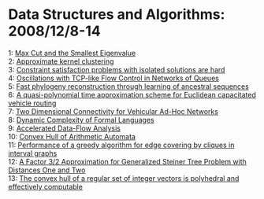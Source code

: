 # Data Structures and Algorithms: 2008/12/8-14  
1: [Max Cut and the Smallest Eigenvalue](https://doi.org/10.48550/arXiv.0806.1978)  
2: [Approximate kernel clustering](https://doi.org/10.48550/arXiv.0807.4626)  
3: [Constraint satisfaction problems with isolated solutions are hard](https://doi.org/10.48550/arXiv.0810.1499)  
4: [Oscillations with TCP-like Flow Control in Networks of Queues](https://doi.org/10.48550/arXiv.0812.1321)  
5: [Fast phylogeny reconstruction through learning of ancestral sequences](https://doi.org/10.48550/arXiv.0812.1587)  
6: [A quasi-polynomial time approximation scheme for Euclidean capacitated  vehicle routing](https://doi.org/10.48550/arXiv.0812.1595)  
7: [Two Dimensional Connectivity for Vehicular Ad-Hoc Networks](https://doi.org/10.48550/arXiv.0812.1628)  
8: [Dynamic Complexity of Formal Languages](https://doi.org/10.48550/arXiv.0812.1915)  
9: [Accelerated Data-Flow Analysis](https://doi.org/10.48550/arXiv.0812.2011)  
10: [Convex Hull of Arithmetic Automata](https://doi.org/10.48550/arXiv.0812.2014)  
11: [Performance of a greedy algorithm for edge covering by cliques in  interval graphs](https://doi.org/10.48550/arXiv.0812.2115)  
12: [A Factor 3/2 Approximation for Generalized Steiner Tree Problem with  Distances One and Two](https://doi.org/10.48550/arXiv.0812.2137)  
13: [The convex hull of a regular set of integer vectors is polyhedral and  effectively computable](https://doi.org/10.48550/arXiv.0812.1951)  